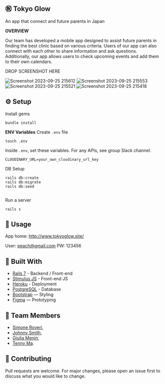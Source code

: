 
㊗️ Tokyo Glow
---

An app that connect and future parents in Japan

**OVERVIEW**

Our team has developed a mobile app designed to assist future parents in finding the best clinic based on various criteria. Users of our app can also connect with each other to share information and ask questions. Additionally, our app allows users to check upcoming events and add them to their own calendars.

DROP SCREENSHOT HERE

![Screenshot 2023-09-25 215612](https://github.com/Roveri91/TokyoGlow/assets/105217392/3f4b10cc-8570-4930-8d3b-555c35284ec3)
![Screenshot 2023-09-25 215553](https://github.com/Roveri91/TokyoGlow/assets/105217392/b2f88160-c0cd-47cc-b52b-c6b8f89a7a15)
![Screenshot 2023-09-25 215521](https://github.com/Roveri91/TokyoGlow/assets/105217392/f2eef614-c95c-450c-96f5-2d39d5ba3a24)
![Screenshot 2023-09-25 215418](https://github.com/Roveri91/TokyoGlow/assets/105217392/a38f605e-3da8-481f-823b-5188cb93b7ab)


⚙️ Setup
---
Install gems

```
bundle install
```

**ENV Variables**
Create `.env` file

```
touch .env
```

Inside `.env`, set these variables. For any APIs, see group Slack channel.

```
CLOUDINARY_URL=your_own_cloudinary_url_key 
```

DB Setup

```
rails db:create
rails db:migrate
rails db:seed
  
```

Run a server

```
rails s
```


📕 Usage
---

App home: http://www.tokyoglow.site/

User: peach@gmail.com
PW: 123456

🔨 Built With
---
+ [Rails 7](https://guides.rubyonrails.org/) - Backend / Front-end
+ [Stimulus JS](https://stimulus.hotwired.dev/) - Front-end JS
+ [Heroku](https://www.heroku.com/) - Deployment
+ [PostgreSQL](https://www.postgresql.org/) - Database
+ [Bootstrap](https://getbootstrap.com/) — Styling
+ [Figma](https://www.figma.com/ja/) — Prototyping


🗿 Team Members
---
* [Simone Roveri](https://www.linkedin.com/in/simone-roveri/),
* [Johnny Smith](https://www.linkedin.com/in/jonathan-smith-046007138/),
* [Giulia Menin](https://www.linkedin.com/in/giuliamenin/),
* [Tenny Ma](https://www.linkedin.com/in/tennyma/).


💅 Contributing
---
Pull requests are welcome. For major changes, please open an issue first to discuss what you would like to change.
